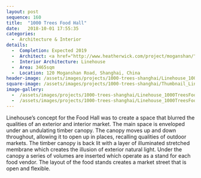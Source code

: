 ```yaml
---
layout: post
sequence: 160
title:  "1000 Trees Food Hall"
date:   2018-10-01 17:55:35
categories:
  -  Architecture & Interior
details:
  -  Completion: Expected 2019
  -  Architect: <a href="http://www.heatherwick.com/project/moganshan/">Heatherwick</a>
  -  Interior Architecture: Linehouse
  -  Area: 3465sqm
  -  Location: 120 Moganshan Road, Shanghai, China
header-image: /assets/images/projects/1000-trees-shanghai/Linehouse_1000TreesFoodHall_1A.jpg
square-image: /assets/images/projects/1000-trees-shanghai/Thumbnail_Linehouse_1000TreesFoodHall_1A.jpg
image-gallery:
  -  /assets/images/projects/1000-trees-shanghai/Linehouse_1000TreesFoodHall_1A.jpg
  -  /assets/images/projects/1000-trees-shanghai/Linehouse_1000TreesFoodHall_2A.jpg
---
```

Linehouse’s concept for the Food Hall was to create a space that blurred the qualities of an exterior and interior market. The main space is enveloped under an undulating timber canopy. The canopy moves up and down throughout, allowing it to open up in places, recalling qualities of outdoor markets. The timber canopy is back lit with a layer of illuminated stretched membrane which creates the illusion of exterior natural light. Under the canopy a series of volumes are inserted which operate as a stand for each food vendor. The layout of the food stands creates a market street that is open and flexible. 